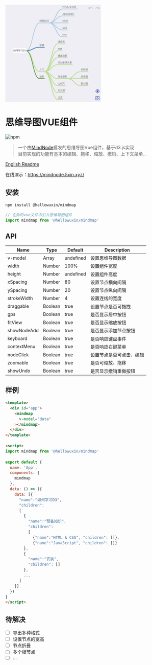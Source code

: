 <img src="./public/mindmap.jpg" width="300"/>

# 思维导图VUE组件

![npm](https://img.shields.io/npm/v/@hellowuxin/mindmap)

> 一个由[MindNode](https://mindnode.com)启发的思维导图Vue组件，基于d3.js实现  
> 目前实现的功能有基本的编辑、拖移、缩放、撤销、上下文菜单...

[English Readme](./README.md)

在线演示：<https://mindnode.5xin.xyz/>

## 安装

```sh
npm install @hellowuxin/mindmap
```

```js
// 在你的vue文件中引入思维导图组件
import mindmap from '@hellowuxin/mindmap'
```

## API

| Name        | Type   | Default   | Description          |
| ---         | ---    | ---       | ---                  |
| v-model     | Array  | undefined | 设置思维导图数据        |
| width       | Number | 100%      | 设置组件宽度           |
| height      | Number | undefined | 设置组件高度           |
| xSpacing    | Number | 80        | 设置节点横向间隔        |
| ySpacing    | Number | 20        | 设置节点纵向间隔        |
| strokeWidth | Number | 4         | 设置连线的宽度          |
| draggable   | Boolean| true      | 设置节点是否可拖拽      |
| gps         | Boolean| true      | 是否显示居中按钮        |
| fitView     | Boolean| true      | 是否显示缩放按钮        |
| showNodeAdd | Boolean| true      | 是否显示添加节点按钮     |
| keyboard    | Boolean| true      | 是否响应键盘事件        |
| contextMenu | Boolean| true      | 是否响应右键菜单        |
| nodeClick   | Boolean| true      | 设置节点是否可点击、编辑 |
| zoomable    | Boolean| true      | 是否可缩放、拖移        |
| showUndo    | Boolean| true      | 是否显示撤销重做按钮     |

## 样例

```html
<template>
  <div id="app">
    <mindmap
      v-model="data"
    ></mindmap>
  </div>
</template>

<script>
import mindmap from '@hellowuxin/mindmap'

export default {
  name: 'App',
  components: {
    mindmap
  },
  data: () => ({
    data: [{
      "name":"如何学习D3",
      "children":
      [
        {
          "name":"预备知识",
          "children":
          [
            {"name":"HTML & CSS", "children": []},
            {"name":"JavaScript", "children": []}
        },
        {
          "name":"安装",
          "children": []
        },
        ...
      ]
    }]
  })
}
</script>
```

## 待解决

- [ ] 导出多种格式
- [ ] 设置节点的宽高
- [ ] 节点折叠
- [ ] 多个根节点
- [ ] ...
